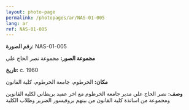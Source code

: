 ```yaml
---
layout: photo-page
permalink: /photopages/ar/NAS-01-005
lang: ar
ref: NAS-01-005
---
```


**رقم الصورة:** NAS-01-005

**مجموعة الصور:** مجموعة نصر الحاج علي

**تاريخ:**  c. 1960

**مكان:** الخرطوم، جامعة الخرطوم، كلية القانون

**وصف:** نصر الحاج علي مدير جامعة الخرطوم مع اخر عميد بريطاني لكلية القانوين ومجموعة من اساتذة كلية القانون من بينهم بروفيسور الضرير وطلاب الكلية

